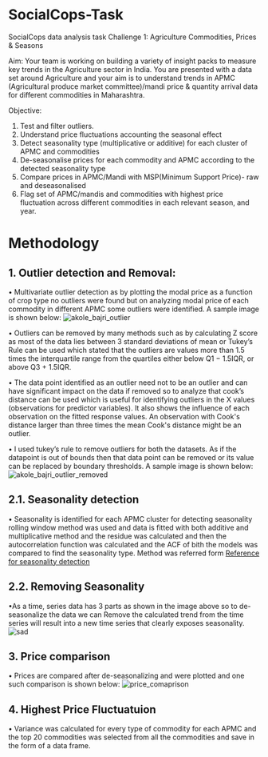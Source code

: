 # SocialCops-Task
SocialCops data analysis task
Challenge 1: Agriculture Commodities, Prices & Seasons 
 
Aim: Your team is working on building a variety of insight packs to measure key trends in the Agriculture sector in India. You are presented with a data set around Agriculture and your aim is to understand trends in APMC (Agricultural produce market committee)/mandi price & quantity arrival data for different commodities in Maharashtra. 
 
Objective: 
1. Test and filter outliers. 
2. Understand price fluctuations accounting the seasonal effect 
  1. Detect seasonality type (multiplicative or additive) for each cluster of APMC and commodities 
  2. De-seasonalise prices for each commodity and APMC according to the detected seasonality type 
3. Compare prices in APMC/Mandi with MSP(Minimum Support Price)- raw and deseasonalised 
4. Flag set of APMC/mandis and commodities with highest price fluctuation across different commodities in each relevant season, and year.

# Methodology
## 1.	Outlier detection and Removal:
•	Multivariate outlier detection as by plotting the modal price as a function of crop type no outliers were found but on analyzing modal price of each commodity in different APMC some outliers were identified. A sample image is shown below:
![akole_bajri_outlier](https://user-images.githubusercontent.com/24448222/52572277-7e65e300-2e3d-11e9-9c7b-f1afb2edf5eb.png)

•	Outliers can be removed by many methods such as by calculating Z score as most of the data lies between 3 standard deviations of mean or Tukey’s Rule can be used which stated that the outliers are values more than 1.5 times the interquartile range from the quartiles either below Q1 − 1.5IQR, or above Q3 + 1.5IQR. 

•	The data point identified as an outlier need not to be an outlier and can have significant impact on the data if removed so to analyze that cook’s distance can be used which is useful for identifying outliers in the X values (observations for predictor variables). It also shows the influence of each observation on the fitted response values. An observation with Cook's distance larger than three times the mean Cook's distance might be an outlier.

•	I used tukey’s rule to remove outliers for both the datasets. As if the datapoint is out of bounds then that data point can be removed or its value can be replaced by boundary thresholds. A sample image is shown below:
![akole_bajri_outlier_removed](https://user-images.githubusercontent.com/24448222/52572276-7dcd4c80-2e3d-11e9-9be6-be50c7c869d4.png)

## 2.1. Seasonality detection
•	Seasonality is identified for each APMC cluster for detecting seasonality rolling window method was used and data is fitted with both additive and multiplicative method and the residue was calculated and then the autocorrelation function was calculated and the ACF of bith the models was compared to find the seasonality type. Method was referred form [Reference for seasonality detection](https://itsalocke.com/blog/is-my-time-series-additive-or-multiplicative/)
	
## 2.2.  Removing Seasonality
•As a time, series data has 3 parts as shown in the image above so to de-seasonalize the data we can Remove the calculated trend from the time series will result into a new time series that clearly exposes seasonality.
![sad](https://user-images.githubusercontent.com/24448222/52572133-1e6f3c80-2e3d-11e9-8832-e326be77afea.png)

	
## 3. Price comparison
•	Prices are compared after de-seasonalizing and were plotted and one such comparison is shown below:
![price_comaprison](https://user-images.githubusercontent.com/24448222/52572182-3941b100-2e3d-11e9-9aef-6065809a0791.JPG)

## 4. Highest Price Fluctuatuion
•	Variance was calculated for every type of commodity for each APMC and the top 20 commodities was selected from all the commodities and save in the form of a data frame.

